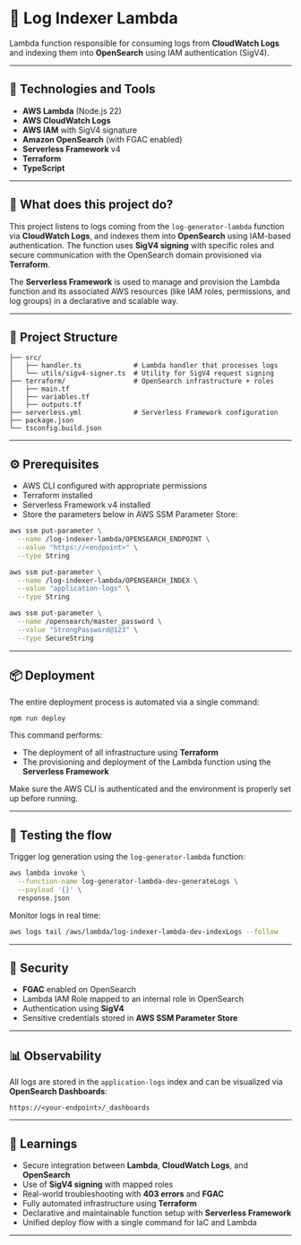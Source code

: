 # 🔁 Log Indexer Lambda

Lambda function responsible for consuming logs from **CloudWatch Logs** and indexing them into **OpenSearch** using IAM authentication (SigV4).

---

## 🚀 Technologies and Tools

- **AWS Lambda** (Node.js 22)
- **AWS CloudWatch Logs**
- **AWS IAM** with SigV4 signature
- **Amazon OpenSearch** (with FGAC enabled)
- **Serverless Framework** v4
- **Terraform**
- **TypeScript**

---

## 📌 What does this project do?

This project listens to logs coming from the `log-generator-lambda` function via **CloudWatch Logs**, and indexes them into **OpenSearch** using IAM-based authentication. The function uses **SigV4 signing** with specific roles and secure communication with the OpenSearch domain provisioned via **Terraform**.

The **Serverless Framework** is used to manage and provision the Lambda function and its associated AWS resources (like IAM roles, permissions, and log groups) in a declarative and scalable way.

---

## 🧱 Project Structure

```
├── src/
│   ├── handler.ts             # Lambda handler that processes logs
│   └── utils/sigv4-signer.ts  # Utility for SigV4 request signing
├── terraform/                 # OpenSearch infrastructure + roles
│   ├── main.tf
│   ├── variables.tf
│   ├── outputs.tf
├── serverless.yml             # Serverless Framework configuration
├── package.json
└── tsconfig.build.json
```

---

## ⚙️ Prerequisites

- AWS CLI configured with appropriate permissions
- Terraform installed
- Serverless Framework v4 installed
- Store the parameters below in AWS SSM Parameter Store:

```bash
aws ssm put-parameter \
  --name /log-indexer-lambda/OPENSEARCH_ENDPOINT \
  --value "https://<endpoint>" \
  --type String

aws ssm put-parameter \
  --name /log-indexer-lambda/OPENSEARCH_INDEX \
  --value "application-logs" \
  --type String

aws ssm put-parameter \
  --name /opensearch/master_password \
  --value "StrongPassword@123" \
  --type SecureString
```

---

## 📦 Deployment

The entire deployment process is automated via a single command:

```bash
npm run deploy
```

This command performs:

- The deployment of all infrastructure using **Terraform**
- The provisioning and deployment of the Lambda function using the **Serverless Framework**

Make sure the AWS CLI is authenticated and the environment is properly set up before running.

---

## 🔁 Testing the flow

Trigger log generation using the `log-generator-lambda` function:

```bash
aws lambda invoke \
  --function-name log-generator-lambda-dev-generateLogs \
  --payload '{}' \
  response.json
```

Monitor logs in real time:

```bash
aws logs tail /aws/lambda/log-indexer-lambda-dev-indexLogs --follow
```

---

## 🔐 Security

- **FGAC** enabled on OpenSearch
- Lambda IAM Role mapped to an internal role in OpenSearch
- Authentication using **SigV4**
- Sensitive credentials stored in **AWS SSM Parameter Store**

---

## 📊 Observability

All logs are stored in the `application-logs` index and can be visualized via **OpenSearch Dashboards**:

```
https://<your-endpoint>/_dashboards
```

---

## 🧠 Learnings

- Secure integration between **Lambda**, **CloudWatch Logs**, and **OpenSearch**
- Use of **SigV4 signing** with mapped roles
- Real-world troubleshooting with **403 errors** and **FGAC**
- Fully automated infrastructure using **Terraform**
- Declarative and maintainable function setup with **Serverless Framework**
- Unified deploy flow with a single command for IaC and Lambda

---
